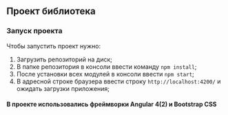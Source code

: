 ## Проект библиотека

### Запуск проекта 

Чтобы запустить проект нужно:
1.  Загрузить репозиторий на диск;
2.  В папке репозитория в консоли ввести команду `npm install`;
3.  После установки всех модулей в консоли ввести `npm start`;
4.  В адресной строке браузера ввести строку `http://localhost:4200/` и ожидать загрузки приложения;

#### В проекте использовались фреймворки Angular 4(2) и Bootstrap CSS 
